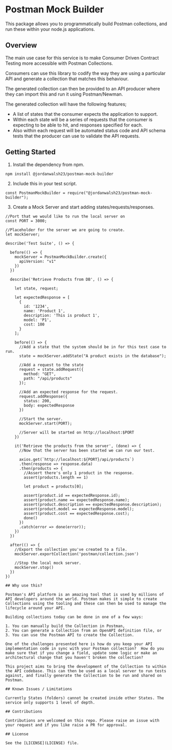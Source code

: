 # Postman Mock Builder

This package allows you to programmatically build Postman collections, and run these within your node.js applications.

## Overview

The main use case for this service is to make Consumer Driven Contract Testing more accessible with Postman Collections.

Consumers can use this library to codify the way they are using a particular API and generate a collection that matches this behaviour.

The generated collection can then be provided to an API producer where they can import this and run it using Postman/Newman.

The generated collection will have the following features;

- A list of states that the consumer expects the application to support.
- Within each state will be a series of requests that the consumer is expecting to be able to hit, and responses specified for each.
- Also within each request will be automated status code and API schema tests that the producer can use to validate the API requests.

## Getting Started

1. Install the dependency from npm.

```
npm install @jordanwalsh23/postman-mock-builder
```

2. Include this in your test script.

```
const PostmanMockBuilder = require("@jordanwalsh23/postman-mock-builder");
```

3. Create a Mock Server and start adding states/requests/responses.

```
//Port that we would like to run the local server on
const PORT = 3000;

//Placeholder for the server we are going to create.
let mockServer;

describe('Test Suite', () => {

  before(() => {
    mockServer = PostmanMockBuilder.create({
      apiVersion: "v1"
    })
  })

  describe('Retrieve Products from DB', () => {

    let state, request;

    let expectedResponse = [
      {
        id: '1234',
        name: 'Product 1',
        description: 'This is product 1',
        model: 'P1',
        cost: 100
      }
    ];

    before(() => {
      //Add a state that the system should be in for this test case to run.
      state = mockServer.addState("A product exists in the database");

      //Add a request to the state
      request = state.addRequest({
        method: "GET",
        path: "/api/products" 
      });

      //Add an expected response for the request.
      request.addResponse({
        status: 200,
        body: expectedResponse
      })

      //Start the server.
      mockServer.start(PORT);

      //Server will be started on http://localhost:$PORT
    })

    it('Retrieve the products from the server', (done) => {
      //Now that the server has been started we can run our test.

      axios.get(`http://localhost:${PORT}/api/products`)
      .then(response => response.data)
      .then(products => {
        //Assert there's only 1 product in the response.
        assert(products.length == 1)

        let product = products[0];

        assert(product.id == expectedResponse.id);
        assert(product.name == expectedResponse.name);
        assert(product.description == expectedResponse.description);
        assert(product.model == expectedResponse.model);
        assert(product.cost == expectedResponse.cost);
        done()
      })
      .catch(error => done(error));
    })
  })

  after(() => {
    //Export the collection you've created to a file.
    mockServer.exportCollection('postman/collection.json')

    //Stop the local mock server.
    mockServer.stop()
  })
})

## Why use this?

Postman's API platform is an amazing tool that is used by millions of API developers around the world. Postman makes it simple to create Collections using the tooling and these can then be used to manage the lifecycle around your API.

Building collections today can be done in one of a few ways:

1. You can manually build the Collection in Postman,
2. You can generate a Collection from an OpenAPI definition file, or
3. You can use the Postman API to create the Collection.

One of the challenges presented here is how do you keep your API implementation code in sync with your Postman collection?  How do you make sure that if you change a field, update some logic or make an architectural change that you haven't broken the collection?

This project aims to bring the development of the Collection to within the API codebase. This can then be used as a local server to run tests against, and finally generate the Collection to be run and shared on Postman.

## Known Issues / Limitations

Currently States (folders) cannot be created inside other States. The service only supports 1 level of depth.

## Contributions

Contributions are welcomed on this repo. Please raise an issue with your request and if you like raise a PR for approval.

## License

See the [LICENSE](LICENSE) file.


